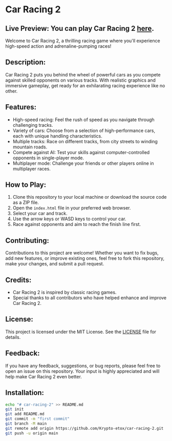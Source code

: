 # Car Racing 2

## **Live Preview:** You can play Car Racing 2 [here](https://krypto-etox.github.io/Car-racing-2/).

Welcome to Car Racing 2, a thrilling racing game where you'll experience high-speed action and adrenaline-pumping races!

## **Description:**
Car Racing 2 puts you behind the wheel of powerful cars as you compete against skilled opponents on various tracks. With realistic graphics and immersive gameplay, get ready for an exhilarating racing experience like no other.

## **Features:**
- High-speed racing: Feel the rush of speed as you navigate through challenging tracks.
- Variety of cars: Choose from a selection of high-performance cars, each with unique handling characteristics.
- Multiple tracks: Race on different tracks, from city streets to winding mountain roads.
- Compete against AI: Test your skills against computer-controlled opponents in single-player mode.
- Multiplayer mode: Challenge your friends or other players online in multiplayer races.

## **How to Play:**
1. Clone this repository to your local machine or download the source code as a ZIP file.
2. Open the `index.html` file in your preferred web browser.
3. Select your car and track.
4. Use the arrow keys or WASD keys to control your car.
5. Race against opponents and aim to reach the finish line first.

## **Contributing:**
Contributions to this project are welcome! Whether you want to fix bugs, add new features, or improve existing ones, feel free to fork this repository, make your changes, and submit a pull request.

## **Credits:**
- Car Racing 2 is inspired by classic racing games.
- Special thanks to all contributors who have helped enhance and improve Car Racing 2.

## **License:**
This project is licensed under the MIT License. See the [LICENSE](LICENSE) file for details.

## **Feedback:**
If you have any feedback, suggestions, or bug reports, please feel free to open an issue on this repository. Your input is highly appreciated and will help make Car Racing 2 even better.

## **Installation:**
```bash
echo "# car-racing-2" >> README.md
git init
git add README.md
git commit -m "first commit"
git branch -M main
git remote add origin https://github.com/Krypto-etox/car-racing-2.git
git push -u origin main
